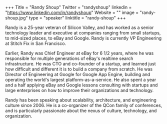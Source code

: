 +++
Title = "Randy Shoup"
Twitter = "randyshoup"
linkedin = "https://www.linkedin.com/in/randyshoup"
Website = ""
image = "randy-shoup.jpg"
type = "speaker"
linktitle = "randy-shoup"
+++

Randy is a 25-year veteran of Silicon Valley, and has worked as a senior technology 
leader and executive at companies ranging from small startups, to mid-sized places, to 
eBay and Google. Randy is currently VP Engineering at Stitch Fix in San Francisco. 

Earlier, Randy was Chief Engineer at eBay for 6 1/2 years, where he was responsible for 
multiple generations of eBay's realtime search infrastructure.  He was CTO and co-founder 
of a startup, and learned just how difficult and different it is to build a company from 
scratch. He was Director of Engineering at Google for Google App Engine, building and 
operating the world's largest platform-as-a-service. He also spent a year and a half 
applying eBay and Google lessons consulting with startups and large enterprises on how 
to improve their organizations and technology. 

Randy has been speaking about scalability, architecture, and engineering culture 
since 2006. He is a co-organizer of the QCon family of conferences, and is 
particularly passionate about the nexus of culture, technology, and organization.
